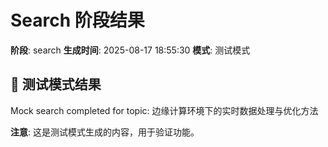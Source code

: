 # Search 阶段结果

**阶段**: search
**生成时间**: 2025-08-17 18:55:30
**模式**: 测试模式

## 📝 测试模式结果

Mock search completed for topic: 边缘计算环境下的实时数据处理与优化方法

**注意**: 这是测试模式生成的内容，用于验证功能。